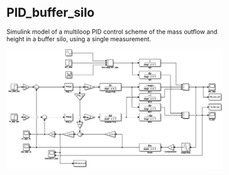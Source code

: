 # PID_buffer_silo
Simulink model of a multiloop PID control scheme of the mass outflow and height in a buffer silo, using a single measurement.

![Simulink Model Image](./extra/buffersilo.png)








